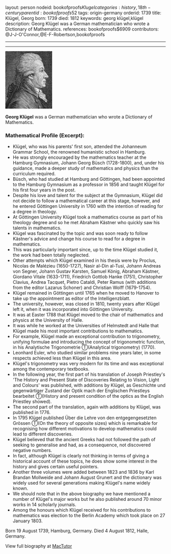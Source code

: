 layout: person
nodeid: bookofproofs$Klugel
categories: history,18th-century
parentid: bookofproofs$52
tags: origin-germany
orderid: 1739
title: Klügel, Georg
born: 1739
died: 1812
keywords: georg klügel,klügel
description: Georg Klügel was a German mathematician who wrote a Dictionary of Mathematics.
references: bookofproofs$6909
contributors: @J-J-O'Connor,@E-F-Robertson,bookofproofs

---



---

![Klugel.jpg](https://github.com/bookofproofs/bookofproofs.github.io/blob/main/_sources/_assets/images/portraits/Klugel.jpg?raw=true)

**Georg Klügel** was a German mathematician who wrote a Dictionary of Mathematics.

### Mathematical Profile (Excerpt):
* Klügel, who was his parents' first son, attended the Johanneum Grammar School, the renowned humanistic school in Hamburg.
* He was strongly encouraged by the mathematics teacher at the Hamburg Gymnasium, Johann Georg Büsch (1728-1800), and, under his guidance, made a deeper study of mathematics and physics than the curriculum required.
* Büsch, who had studied at Hamburg and Göttingen, had been appointed to the Hamburg Gymnasium as a professor in 1856 and taught Klügel for his first four years in the post.
* Despite his love and talent for the subject at the Gymnasium, Klügel did not decide to follow a mathematical career at this stage, however, and he entered Göttingen University in 1760 with the intention of reading for a degree in theology.
* At Göttingen University Klügel took a mathematics course as part of his theology degree and so he met Abraham Kästner who quickly saw his talents in mathematics.
* Klügel was fascinated by the topic and was soon ready to follow Kästner's advice and change his course to read for a degree in mathematics.
* This was particularly important since, up to the time Klügel studied it, the work had been totally neglected.
* Other attempts which Klügel examined in his thesis were by Proclus, Nicolas de Malézieu (1650-1727), Nasir al-Din al-Tusi, Johann Andreas von Segner, Johann Gustav Karsten, Samuel König, Abraham Kästner, Giordano Vitale (1633-1711), Friedrich Gottlob Hanke (1751), Christopher Clavius, Andrea Tacquet, Pietro Cataldi, Peter Ramus (with additions from the editor Lazarus Schoner) and Christian Wolff (1679-1754).
* Klügel remained in Göttingen until 1765 when he moved to Hanover to take up the appointment as editor of the Intelligenzblatt.
* The university, however, was closed in 1810, twenty years after Klügel left it, when it was incorporated into Göttingen University.
* It was at Easter 1788 that Klügel moved to the chair of mathematics and physics at the University of Halle.
* It was while he worked at the Universities of Helmstedt and Halle that Klügel made his most important contributions to mathematics.
* For example, Klügel made an exceptional contribution to trigonometry, unifying formulae and introducing the concept of trigonometric function, in his Analytische Trigonometrie Ⓣ(Analytical trigonometry) (1770).
* Leonhard Euler, who studied similar problems nine years later, in some respects achieved less than Klügel in this area.
* Klügel's trigonometry was very modern for its time and was exceptional among the contemporary textbooks.
* In the following year, the first part of his translation of Joseph Priestley's 'The History and Present State of Discoveries Relating to Vision, Light and Colours' was published, with additions by Klügel, as Geschichte und gegenwärtiger Zustand der Optik mach der Englischen Priestleys bearbeitet Ⓣ(History and present condition of the optics as the English Priestley showed).
* The second part of the translation, again with additions by Klügel, was published in 1776.
* In 1795 Klügel published Über die Lehre von den entgegengesetzten Grössen Ⓣ(On the theory of opposite sizes) which is remarkable for recognising how different motivations to develop mathematics could lead to different discoveries.
* Klügel believed that the ancient Greeks had not followed the path of seeking to generalise and had, as a consequence, not discovered negative numbers.
* In fact, although Klügel is clearly not thinking in terms of giving a historical account of these topics, he does show some interest in the history and gives certain useful pointers.
* Another three volumes were added between 1823 and 1836 by Karl Brandan Mollweide and Johann August Grunert and the dictionary was widely used for several generations making Klügel's name widely known.
* We should note that in the above biography we have mentioned a number of Klügel's major works but he also published around 70 minor works in 14 scholarly journals.
* Among the honours which Klügel received for his contributions to mathematics was election to the Berlin Academy which took place on 27 January 1803.

Born 19 August 1739, Hamburg, Germany. Died 4 August 1812, Halle, Germany.

View full biography at [MacTutor](https://mathshistory.st-andrews.ac.uk/Biographies/Klugel/)
